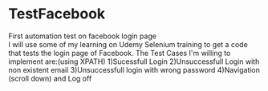 # TestFacebook
First automation test on facebook login page<BR>
I will use some of my learning on Udemy Selenium training to get a code that tests the login page of Facebook.
The Test Cases I'm willing to implement are:(using XPATH)
  1)Sucessfull Login
  2)Unsuccessfull Login with non existent email
  3)Unsuccessfull login with wrong password
  4)Navigation (scroll down) and Log off
  
  
